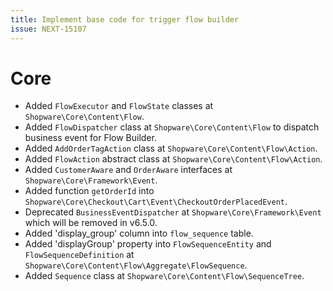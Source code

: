 ```yaml
---
title: Implement base code for trigger flow builder
issue: NEXT-15107
---
```

# Core
* Added `FlowExecutor` and `FlowState` classes at `Shopware\Core\Content\Flow`.
* Added `FlowDispatcher` class at `Shopware\Core\Content\Flow` to dispatch business event for Flow Builder.
* Added `AddOrderTagAction` class at `Shopware\Core\Content\Flow\Action`.
* Added `FlowAction` abstract class at `Shopware\Core\Content\Flow\Action`.
* Added `CustomerAware` and `OrderAware` interfaces at `Shopware\Core\Framework\Event`.
* Added function `getOrderId` into `Shopware\Core\Checkout\Cart\Event\CheckoutOrderPlacedEvent`.
* Deprecated `BusinessEventDispatcher` at `Shopware\Core\Framework\Event` which will be removed in v6.5.0.
* Added 'display_group' column into `flow_sequence` table.
* Added 'displayGroup' property into `FlowSequenceEntity` and `FlowSequenceDefinition` at `Shopware\Core\Content\Flow\Aggregate\FlowSequence`.
* Added `Sequence` class at `Shopware\Core\Content\Flow\SequenceTree`.
